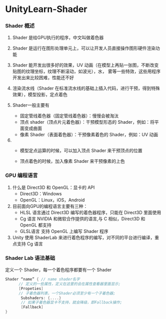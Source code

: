 # UnityLearn-Shader

### Shader 概述

1. Shader 是给GPU执行的程序，中文叫做着色器

2. Shader 是运行在图形处理单元上，可以让开发人员直接操作图形硬件渲染功能

3. Shader 能开发出很多好的效果，UV 动画（在模型上再贴一张图，不断改变贴图的纹理坐标，纹理不断滚动，如波光），水， 雾等一些特效，这些用程序开发出来比较困难，性能还不好

4. 渲染流水线（Shader 在标准流水线的基础上插入代码，进行干预，得到特殊效果），模型投影，定点着色

5. Shader一般主要有

   - 固定管线着色器（固定管线着色器）：慢慢会被淘汰
   - 顶点 shader（顶点片元着色器）：干预模型形态的 Shader，例如：将平面变成曲面
   - 像素 Shader（表面着色器）：干预像素着色的 Shader，例如：UV 动画

6. - 模型定点运算的时候，可以加入顶点 Shader 来干预顶点的位置

   - 顶点着色的时候，加入像素 Shader 来干预像素的上色



### GPU 编程语言

1. 什么是 Direct3D 和 OpenGL：显卡的 API
   - Direct3D：Windows
   - OpenGL：Linux，iOS，Android
2. 目前面向GPU的编程语言主要有三种：
   - HLSL 语言通过 Direct3D 编写的着色器程序，只能在 Direct3D 里面使用
   - Cg 语言 NVIDIA 和微软合作提供的语言,与 C 相似，Direct3D 和 OpenGL 都支持
   - GLSL语言 支持 OpenGL 上编写 Shader 程序
3. Unity 使用 ShaderLab 来进行着色程序的编写，对不同的平台进行编译，重点支持 Cg 语言



### Shader Lab 语法基础

定义一个 Shader，每一个着色程序都要有一个 Shader

```c
Shader “name” { // name shader名字
      // 定义的一些属性，定义在这里的会在属性查看器里面显示; 
      [Propeties]  
      // 子着色器列表，一个Shader必须至少有一个子着色器; 
       Subshaders: {....}
       // 如果子着色器显卡不支持，就会降级，即Fallback操作;
       [Fallback]
}
```

